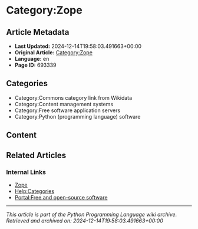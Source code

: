 # Category:Zope

## Article Metadata

- **Last Updated:** 2024-12-14T19:58:03.491663+00:00
- **Original Article:** [Category:Zope](https://en.wikipedia.org/wiki/Category:Zope)
- **Language:** en
- **Page ID:** 693339

## Categories

- Category:Commons category link from Wikidata
- Category:Content management systems
- Category:Free software application servers
- Category:Python (programming language) software

## Content



## Related Articles

### Internal Links

- [Zope](https://en.wikipedia.org/wiki/Zope)
- [Help:Categories](https://en.wikipedia.org/wiki/Help:Categories)
- [Portal:Free and open-source software](https://en.wikipedia.org/wiki/Portal:Free_and_open-source_software)

---
_This article is part of the Python Programming Language wiki archive._
_Retrieved and archived on: 2024-12-14T19:58:03.491663+00:00_